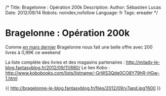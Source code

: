 /*
Title: Bragelonne : Opération 200k
Description: 
Author: Sébastien Lucas
Date: 2012/09/14
Robots: noindex,nofollow
Language: fr
Tags: ereader
*/
# Bragelonne : Opération 200k

Comme [en mars dernier](/blog/bragelonne-operation-100k) Bragelonne nous fait une belle offre avec 200 livres à 0,99€ ce weekend

La liste complète des livres et des magasins partenaires : http://milady-le-blog.fantasyblog.fr/2012/09/11/880/
Le lien Kobo : http://www.kobobooks.com/lists/listname/-GrWS3Qde0CO8Y79hR-HGw-1.html

{{ http://bragelonne-le-blog.fantasyblog.fr/files/2012/09/y7apd.jpg?600 }}

